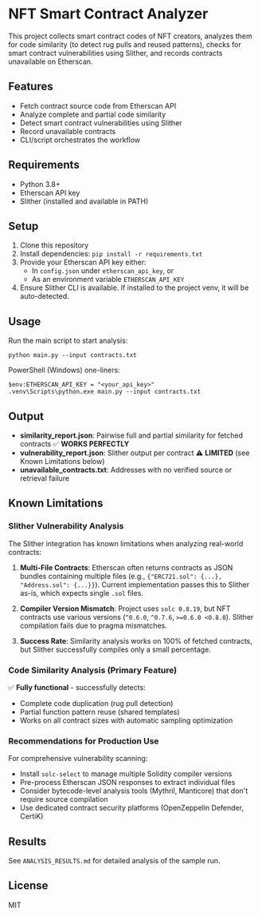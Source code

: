 # NFT Smart Contract Analyzer

This project collects smart contract codes of NFT creators, analyzes them for code similarity (to detect rug pulls and reused patterns), checks for smart contract vulnerabilities using Slither, and records contracts unavailable on Etherscan.

## Features
- Fetch contract source code from Etherscan API
- Analyze complete and partial code similarity
- Detect smart contract vulnerabilities using Slither
- Record unavailable contracts
- CLI/script orchestrates the workflow

## Requirements
- Python 3.8+
- Etherscan API key
- Slither (installed and available in PATH)

## Setup
1. Clone this repository
2. Install dependencies: `pip install -r requirements.txt`
3. Provide your Etherscan API key either:
	- In `config.json` under `etherscan_api_key`, or
	- As an environment variable `ETHERSCAN_API_KEY`
4. Ensure Slither CLI is available. If installed to the project venv, it will be auto-detected.

## Usage
Run the main script to start analysis:
```
python main.py --input contracts.txt
```

PowerShell (Windows) one-liners:
```
$env:ETHERSCAN_API_KEY = "<your_api_key>"
.venv\Scripts\python.exe main.py --input contracts.txt
```

## Output
- **similarity_report.json**: Pairwise full and partial similarity for fetched contracts ✅ **WORKS PERFECTLY**
- **vulnerability_report.json**: Slither output per contract ⚠️ **LIMITED** (see Known Limitations below)
- **unavailable_contracts.txt**: Addresses with no verified source or retrieval failure

## Known Limitations

### Slither Vulnerability Analysis
The Slither integration has known limitations when analyzing real-world contracts:

1. **Multi-File Contracts**: Etherscan often returns contracts as JSON bundles containing multiple files (e.g., `{"ERC721.sol": {...}, "Address.sol": {...}}`). Current implementation passes this to Slither as-is, which expects single `.sol` files.

2. **Compiler Version Mismatch**: Project uses `solc 0.8.19`, but NFT contracts use various versions (`^0.6.0`, `^0.7.6`, `>=0.6.0 <0.8.0`). Slither compilation fails due to pragma mismatches.

3. **Success Rate**: Similarity analysis works on 100% of fetched contracts, but Slither successfully compiles only a small percentage.

### Code Similarity Analysis (Primary Feature)
✅ **Fully functional** - successfully detects:
- Complete code duplication (rug pull detection)
- Partial function pattern reuse (shared templates)
- Works on all contract sizes with automatic sampling optimization

### Recommendations for Production Use
For comprehensive vulnerability scanning:
- Install `solc-select` to manage multiple Solidity compiler versions
- Pre-process Etherscan JSON responses to extract individual files
- Consider bytecode-level analysis tools (Mythril, Manticore) that don't require source compilation
- Use dedicated contract security platforms (OpenZeppelin Defender, CertiK)

## Results
See `ANALYSIS_RESULTS.md` for detailed analysis of the sample run.

## License
MIT
